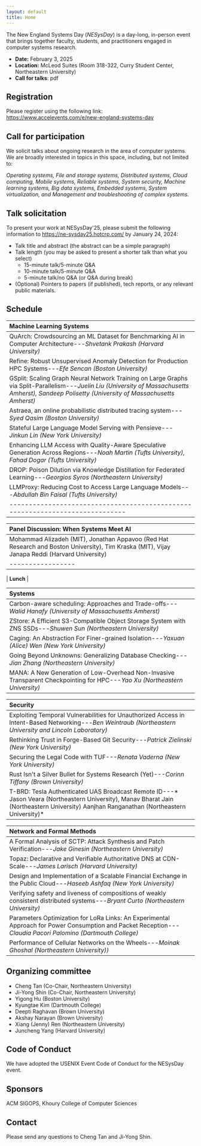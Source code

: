 ```yaml
---
layout: default
title: Home
---
```



The New England Systems Day (_NESysDay_) is a day-long, in-person event that brings together faculty, students, and practitioners engaged in computer systems research.
- **Date:** February 3, 2025
- **Location:** McLeod Suites (Room 318-322, <a href="https://maps.app.goo.gl/MoVdbvNFhbsomJRaA" style="text-decoration: none;">Curry Student Center</a>, Northeastern University)  
- **Call for talks**: <a href="https://khoury-srg.github.io/nesd25/doc/nesysday25_cft.pdf" style="text-decoration: none;">pdf</a>

## Registration

Please register using the following link:
<a href="https://www.accelevents.com/e/new-england-systems-day" style="text-decoration: none;">https://www.accelevents.com/e/new-england-systems-day</a>

## Call for participation
We solicit talks about ongoing research in the area of computer systems. We are
broadly interested in topics in this space, including, but not limited to:

_Operating systems,
File and storage systems,
Distributed systems,
Cloud computing,
Mobile systems,
Reliable systems,
System security,
Machine learning systems,
Big data systems,
Embedded systems,
System virtualization,
and Management and troubleshooting of complex systems._

## Talk solicitation

To present your work at NESysDay'25, please submit the following information to
<a href="https://ne-sysday25.hotcrp.com/" style="text-decoration: none;">https://ne-sysday25.hotcrp.com/</a> by January 24, 2024:
- Talk title and abstract (the abstract can be a simple paragraph)
- Talk length (you may be asked to present a shorter talk than what you select)
  - 15-minute talk/5-minute Q&A
  - 10-minute talk/5-minute Q&A
  - 5-minute talk/no Q&A (or Q&A during break)
- (Optional) Pointers to papers (if published), tech reports, or any relevant public materials.


## Schedule

| Machine Learning Systems |
|:--------------------------|
| QuArch: Crowdsourcing an ML Dataset for Benchmarking AI in Computer Architecture---*Shvetank Prakash (Harvard University)* |
| Refine: Robust Unsupervised Anomaly Detection for Production HPC Systems---*Efe Sencan (Boston University)* |
| GSplit: Scaling Graph Neural Network Training on Large Graphs via Split-Parallelism---*Juelin Liu (University of Massachusetts Amherst), Sandeep Polisetty (University of Massachusetts Amherst)* |
| Astraea, an online probabilistic distributed tracing system---*Syed Qasim (Boston University)* |
| Stateful Large Language Model Serving with Pensieve---*Jinkun Lin (New York University)* |
| Enhancing LLM Access with Quality-Aware Speculative Generation Across Regions---*Noah Martin (Tufts University), Fahad Dogar (Tufts University)* |
| DROP: Poison Dilution via Knowledge Distillation for Federated Learning---*Georgios Syros (Northeastern University)* |
| LLMProxy: Reducing Cost to Access Large Language Models---*Abdullah Bin Faisal (Tufts University)* |
|-----------------------------------------------------------------------------|

| Panel Discussion: When Systems Meet AI |
|:-----------------|
| Mohammad Alizadeh (MIT), Jonathan Appavoo (Red Hat Research and Boston University), Tim Kraska (MIT), Vijay Janapa Reddi (Harvard University)  |
|-----------------|

| **Lunch** |


| Systems |
|:--------------------------|
| Carbon-aware scheduling: Approaches and Trade-offs---*Walid Hanafy (University of Massachusetts Amherst)* |
| ZStore: A Efficient S3-Compatible Object Storage System with ZNS SSDs---*Shuwen Sun (Northeastern University)* |
| Caging: An Abstraction For Finer-grained Isolation---*Yaxuan (Alice) Wen (New York University)* |
| Going Beyond Unknowns: Generalizing Database Checking---*Jian Zhang (Northeastern University)* |
| MANA: A New Generation of Low-Overhead Non-Invasive Transparent Checkpointing for HPC---*Yao Xu (Northeastern University)* |


| Security |
|:--------------------------|
| Exploiting Temporal Vulnerabilities for Unauthorized Access in Intent-Based Networking---*Ben Weintraub (Northeastern University and Lincoln Laboratory)* |
| Rethinking Trust in Forge-Based Git Security---*Patrick Zielinski (New York University)* |
| Securing the Legal Code with TUF---*Renata Vaderna (New York University)* |
| Rust Isn't a Silver Bullet for Systems Research (Yet)---*Corinn Tiffany (Brown University)* |
| T-BRD: Tesla Authenticated UAS Broadcast Remote ID---* Jason Veara (Northeastern University), Manav Bharat Jain (Northeastern University) Aanjhan Ranganathan (Northeastern University)* |


| Network and Formal Methods |
|:--------------------------|
| A Formal Analysis of SCTP: Attack Synthesis and Patch Verification---*Jake Ginesin (Northeastern University)* |
| Topaz: Declarative and Verifiable Authoritative DNS at CDN-Scale---*James Larisch (Harvard University)* |
| Design and Implementation of a Scalable Financial Exchange in the Public Cloud---*Haseeb Ashfaq (New York University)* |
| Verifying safety and liveness of compositions of weakly consistent distributed systems---*Bryant Curto (Northeastern University)* |
| Parameters Optimization for LoRa Links: An Experimental Approach for Power Consumption and Packet Reception---*Claudia Pacori Palomino (Dartmouth College)* |
| Performance of Cellular Networks on the Wheels---*Moinak Ghoshal (Northeastern University))* |



## Organizing committee

- Cheng Tan (Co-Chair, Northeastern University)
- Ji-Yong Shin (Co-Chair, Northeastern University)
- Yigong Hu (Boston University)
- Kyungtae Kim (Dartmouth College)
- Deepti Raghavan (Brown University)
- Akshay Narayan (Brown University)
- Xiang (Jenny) Ren (Northeastern University)
- Juncheng Yang (Harvard University)

## Code of Conduct

We have adopted the <a href="https://www.usenix.org/conferences/coc" style="text-decoration: none;">USENIX Event Code of Conduct</a> for the NESysDay event.

## Sponsors
ACM SIGOPS, Khoury College of Computer Sciences


## Contact
Please send any questions to <a href="mailto:c.tan@northeastern.edu" style="text-decoration: none;">Cheng Tan</a> and <a href="mailto:j.shin@northeastern.edu" style="text-decoration: none;">Ji-Yong Shin</a>.
